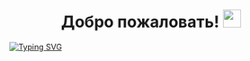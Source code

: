 <h1 align="center">Добро пожаловать!</a> 
<img src="https://github.com/blackcater/blackcater/raw/main/images/Hi.gif" height="32"/></h1>
<a href="https://git.io/typing-svg"><img src="https://readme-typing-svg.herokuapp.com?font=Oswald&size=10&center=true&vCenter=true&lines=%D0%9C%D0%B5%D0%BD%D1%8F%E3%80%80%D0%B7%D0%BE%D0%B2%D1%83%D1%82%E3%80%80%D0%9D%D0%B8%D0%BA%D0%B8%D1%82%D0%B0%E3%80%80%D0%B8%E3%80%80%D1%8F%E3%80%80%D0%BD%D0%B0%D1%87%D0%B8%D0%BD%D0%B0%D1%8E%D1%89%D0%B8%D0%B9%E3%80%80%D0%BF%D1%80%D0%BE%D0%B3%D1%80%D0%B0%D0%BC%D0%BC%D0%B8%D1%81%D1%82%E3%80%80%D0%B8%D0%B7%E3%80%80%D0%A0%D0%BE%D1%81%D1%81%D0%B8%D0%B8" alt="Typing SVG" /></a>
